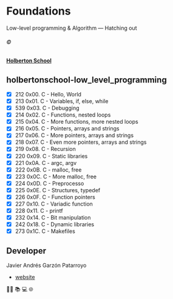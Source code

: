 # Foundations
Low-level programming & Algorithm ― Hatching out

###### :copyright:
**[Holberton School](https://www.holbertonschool.com/)**

## holbertonschool-low_level_programming
* [x] 212 0x00. C - Hello, World
* [x] 213 0x01. C - Variables, if, else, while
* [x] 539 0x03. C - Debugging
* [x] 214 0x02. C - Functions, nested loops
* [x] 215 0x04. C - More functions, more nested loops
* [x] 216 0x05. C - Pointers, arrays and strings
* [x] 217 0x06. C - More pointers, arrays and strings
* [x] 218 0x07. C - Even more pointers, arrays and strings
* [x] 219 0x08. C - Recursion
* [x] 220 0x09. C - Static libraries
* [x] 221 0x0A. C - argc, argv
* [x] 222 0x0B. C - malloc, free
* [x] 223 0x0C. C - More malloc, free
* [x] 224 0x0D. C - Preprocesso
* [x] 225 0x0E. C - Structures, typedef
* [x] 226 0x0F. C - Function pointers
* [x] 227 0x10. C - Variadic function
* [x] 228 0x11. C - printf
* [x] 232 0x14. C - Bit manipulation
* [x] 242 0x18. C - Dynamic libraries
* [x] 273 0x1C. C - Makefiles

## Developer
Javier Andrés Garzón Patarroyo
- [website](https://tecnoayuda.co/)

:man_technologist: :books: :computer: :globe_with_meridians:
